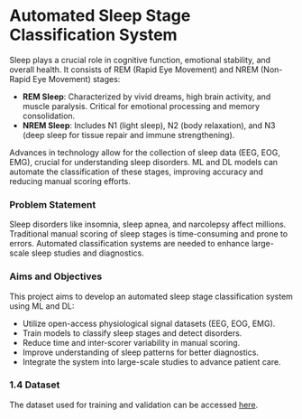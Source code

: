 # Automated Sleep Stage Classification System

Sleep plays a crucial role in cognitive function, emotional stability, and overall health. It consists of REM (Rapid Eye Movement) and NREM (Non-Rapid Eye Movement) stages:
- **REM Sleep**: Characterized by vivid dreams, high brain activity, and muscle paralysis. Critical for emotional processing and memory consolidation.
- **NREM Sleep**: Includes N1 (light sleep), N2 (body relaxation), and N3 (deep sleep for tissue repair and immune strengthening).

Advances in technology allow for the collection of sleep data (EEG, EOG, EMG), crucial for understanding sleep disorders. ML and DL models can automate the classification of these stages, improving accuracy and reducing manual scoring efforts.

### Problem Statement
Sleep disorders like insomnia, sleep apnea, and narcolepsy affect millions. Traditional manual scoring of sleep stages is time-consuming and prone to errors. Automated classification systems are needed to enhance large-scale sleep studies and diagnostics.

### Aims and Objectives
This project aims to develop an automated sleep stage classification system using ML and DL:
- Utilize open-access physiological signal datasets (EEG, EOG, EMG).
- Train models to classify sleep stages and detect disorders.
- Reduce time and inter-scorer variability in manual scoring.
- Improve understanding of sleep patterns for better diagnostics.
- Integrate the system into large-scale studies to advance patient care.

### 1.4 Dataset
The dataset used for training and validation can be accessed [here](https://www.kaggle.com/datasets/rafsanjany44/rem-and-nrem-sleep-classification).
